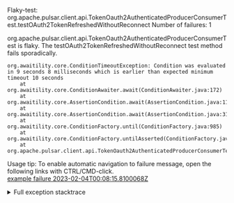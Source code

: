         
Flaky-test: org.apache.pulsar.client.api.TokenOauth2AuthenticatedProducerConsumerTest.testOAuth2TokenRefreshedWithoutReconnect
Number of failures: 1

org.apache.pulsar.client.api.TokenOauth2AuthenticatedProducerConsumerTest is flaky. The testOAuth2TokenRefreshedWithoutReconnect test method fails sporadically.

```
org.awaitility.core.ConditionTimeoutException: Condition was evaluated in 9 seconds 8 milliseconds which is earlier than expected minimum timeout 10 seconds
	at org.awaitility.core.ConditionAwaiter.await(ConditionAwaiter.java:172)
	at org.awaitility.core.AssertionCondition.await(AssertionCondition.java:119)
	at org.awaitility.core.AssertionCondition.await(AssertionCondition.java:31)
	at org.awaitility.core.ConditionFactory.until(ConditionFactory.java:985)
	at org.awaitility.core.ConditionFactory.untilAsserted(ConditionFactory.java:769)
	at org.apache.pulsar.client.api.TokenOauth2AuthenticatedProducerConsumerTest.testOAuth2TokenRefreshedWithoutReconnect(TokenOauth2AuthenticatedProducerConsumerTest.java:219)
```

Usage tip: To enable automatic navigation to failure message, open the following links with CTRL/CMD-click.  
[example failure 2023-02-04T00:08:15.8100068Z](https://github.com/apache/pulsar/actions/runs/4088820717/jobs/7050986329#step:11:636)  


<details>
<summary>Full exception stacktrace</summary>
<code><pre>
org.awaitility.core.ConditionTimeoutException: Condition was evaluated in 9 seconds 8 milliseconds which is earlier than expected minimum timeout 10 seconds
	at org.awaitility.core.ConditionAwaiter.await(ConditionAwaiter.java:172)
	at org.awaitility.core.AssertionCondition.await(AssertionCondition.java:119)
	at org.awaitility.core.AssertionCondition.await(AssertionCondition.java:31)
	at org.awaitility.core.ConditionFactory.until(ConditionFactory.java:985)
	at org.awaitility.core.ConditionFactory.untilAsserted(ConditionFactory.java:769)
	at org.apache.pulsar.client.api.TokenOauth2AuthenticatedProducerConsumerTest.testOAuth2TokenRefreshedWithoutReconnect(TokenOauth2AuthenticatedProducerConsumerTest.java:219)
	at java.base/jdk.internal.reflect.NativeMethodAccessorImpl.invoke0(Native Method)
	at java.base/jdk.internal.reflect.NativeMethodAccessorImpl.invoke(NativeMethodAccessorImpl.java:77)
	at java.base/jdk.internal.reflect.DelegatingMethodAccessorImpl.invoke(DelegatingMethodAccessorImpl.java:43)
	at java.base/java.lang.reflect.Method.invoke(Method.java:568)
	at org.testng.internal.invokers.MethodInvocationHelper.invokeMethod(MethodInvocationHelper.java:139)
	at org.testng.internal.invokers.InvokeMethodRunnable.runOne(InvokeMethodRunnable.java:47)
	at org.testng.internal.invokers.InvokeMethodRunnable.call(InvokeMethodRunnable.java:76)
	at org.testng.internal.invokers.InvokeMethodRunnable.call(InvokeMethodRunnable.java:11)
	at java.base/java.util.concurrent.FutureTask.run(FutureTask.java:264)
	at java.base/java.util.concurrent.ThreadPoolExecutor.runWorker(ThreadPoolExecutor.java:1136)
	at java.base/java.util.concurrent.ThreadPoolExecutor$Worker.run(ThreadPoolExecutor.java:635)
	at java.base/java.lang.Thread.run(Thread.java:833)

</pre></code>
</details>

